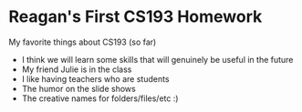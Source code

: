 # Reagan's First CS193 Homework

My favorite things about CS193 (so far)
 - I think we will learn some skills that will genuinely be useful in the future
 - My friend Julie is in the class
 - I like having teachers who are students
 - The humor on the slide shows
 - The creative names for folders/files/etc :)

